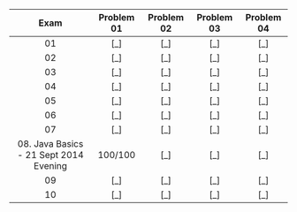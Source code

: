 |Exam|Problem 01|Problem 02|Problem 03|Problem 04|
|:--:|:--------:|:--------:|:--------:|:--------:|
|01|[_]|[_]|[_]|[_]|
|02|[_]|[_]|[_]|[_]|
|03|[_]|[_]|[_]|[_]|
|04|[_]|[_]|[_]|[_]|
|05|[_]|[_]|[_]|[_]|
|06|[_]|[_]|[_]|[_]|
|07|[_]|[_]|[_]|[_]|
|08. Java Basics - 21 Sept 2014 Evening|100/100|[_]|[_]|[_]|
|09|[_]|[_]|[_]|[_]|
|10|[_]|[_]|[_]|[_]|

